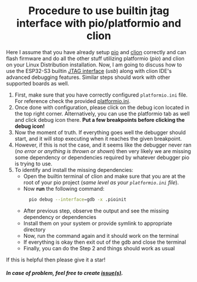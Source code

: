 <h1 align="center">Procedure to use builtin jtag interface with pio/platformio and clion</h1>

Here I assume that you have already setup [pio](https://platformio.org/)
and [clion](https://www.jetbrains.com/clion/) correctly and can flash firmware 
and do all the other stuff utilizing platformio (*pio*) and
clion on your Linux Distribution installation.
Now, I am going to discuss how to use the
ESP32-S3 builtin [JTAG interface](https://en.wikipedia.org/wiki/JTAG) (*usb*)
along with clion IDE's advanced debugging features.
Similar steps should work with other supported boards as well.

1. First, make sure that you have correctly configured
   `platformio.ini` file. For reference check the provided [platformio.ini](platformio.ini).
2. Once done with configuration, please click on the debug icon
   located in the top right corner.
   Alternatively, you can use the platformio tab as well and click debug icon there.
   **Put a few breakpoints before clicking the debug icon!**
3. Now the moment of truth. If everything goes well the debugger
   should start, and it will stop executing when it reaches the given breakpoint.
4. However, if this is not the case, and it seems like the debugger
   never ran (*no error or anything is thrown or shown*) then very likely
   we are missing some dependency or dependencies required by whatever debugger pio
   is trying to use.
5. To identify and install the missing dependencies:
    * Open the builtin terminal of clion and make sure that you are
      at the root of your pio project (*same level as your `platformio.ini` file*).
    * Now **run** the following command:
      ```bash
        pio debug --interface=gdb -x .pioinit
      ```
    * After previous step, observe the output and see the missing dependency or dependencies
    * Install them on your system or provide symlink to appropriate directory
    * Now, run the command again and it should work on the terminal
    * If everything is okay then exit out of the gdb and close the terminal
    * Finally, you can do the Step 2 and things should work as usual

If this is helpful then please give it a star!

##### In case of problem, feel free to create [issue(s)](https://github.com/Inmoresentum/ESP32S3JTAGTest/issues/new).

